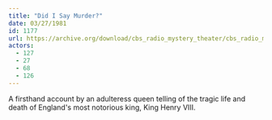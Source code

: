 ```yaml
---
title: "Did I Say Murder?"
date: 03/27/1981
id: 1177
url: https://archive.org/download/cbs_radio_mystery_theater/cbs_radio_mystery_theater-1151-1200.zip/cbs_radio_mystery_theater-1151-1200%2Fcbsrmt_1177_did_i_say_murder.mp3
actors:
  - 127
  - 27
  - 68
  - 126
---
```

A firsthand account by an adulteress queen telling of the tragic life and death of England's most notorious king, King Henry VIII.